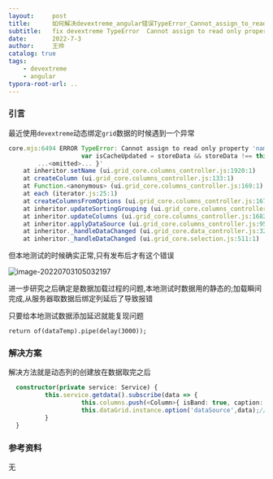 ```yaml
---
layout:     post
title:      如何解决devextreme_angular错误TypeError_Cannot_assign_to_read_only_property_name_of_function_data
subtitle:   fix devextreme TypeError  Cannot assign to read only property 'name' of function data
date:       2022-7-3
author:     王帅
catalog: true
tags:
    - devextreme
    - angular
typora-root-url: ..
---
```


### 引言

最近使用`devextreme`动态绑定`grid`数据的时候遇到一个异常

```js
core.mjs:6494 ERROR TypeError: Cannot assign to read only property 'name' of function 'data => {
                    var isCacheUpdated = storeData && storeData !== this._cachedStoreData;
        ...<omitted>... }'
    at inheritor.setName (ui.grid_core.columns_controller.js:1920:1)
    at createColumn (ui.grid_core.columns_controller.js:133:1)
    at Function.<anonymous> (ui.grid_core.columns_controller.js:169:1)
    at each (iterator.js:25:1)
    at createColumnsFromOptions (ui.grid_core.columns_controller.js:167:25)
    at inheritor.updateSortingGrouping (ui.grid_core.columns_controller.js:1758:1)
    at inheritor.updateColumns (ui.grid_core.columns_controller.js:1682:1)
    at inheritor.applyDataSource (ui.grid_core.columns_controller.js:950:1)
    at inheritor._handleDataChanged (ui.grid_core.data_controller.js:320:29)
    at inheritor._handleDataChanged (ui.grid_core.selection.js:511:1)
```



但本地测试的时候确实正常,只有发布后才有这个错误

![image-20220703105032197](/img/devextreme_assign_to_readonly_property.png)

进一步研究之后确定是数据加载过程的问题,本地测试时数据用的静态的;加载瞬间完成,从服务器取数据后绑定列延后了导致报错

只要给本地测试数据添加延迟就能复现问题

`return of(dataTemp).pipe(delay(3000));`

### 解决方案

解决方法就是动态列的创建放在数据取完之后

```ts
  constructor(private service: Service) {
          this.service.getdata().subscribe(data => {              
            	    this.columns.push(<Column>{ isBand: true, caption: xxx,columns:listmidcol });//先创建列
                    this.dataGrid.instance.option('dataSource',data);//再绑定数据
          }
  }
```

### 参考资料
无
